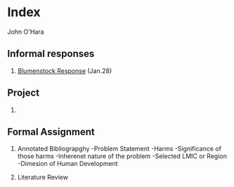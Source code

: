# Index 

John O'Hara

## Informal responses 

1. [Blumenstock Response](https://jpohara12.github.io/workshop/blumenstockresponse/) (Jan.28)



## Project

1.

## Formal Assignment

1. Annotated Bibliograpghy 
  -Problem Statement 
    -Harms
    -Significance of those harms
    -Inherenet nature of the problem
  -Selected LMIC or Region
  -Dimesion of Human Development 
  
2. Literature Review 
